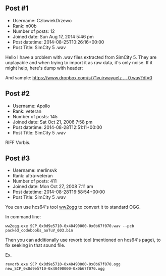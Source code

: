 ## Post #1
- Username: CzlowiekDrzewo
- Rank: n00b
- Number of posts: 12
- Joined date: Sun Aug 17, 2014 5:46 pm
- Post datetime: 2014-08-25T10:26:16+00:00
- Post Title: SimCity 5 .wav

Hello
I have a problem with .wav files extracted from SimCity 5. They are unplayable and when trying to import it as raw data, it's only noise. If it might help, here's dump with header:



And sample: [https://www.dropbox.com/s/71vuirwayuelz ... 0.wav?dl=0](https://www.dropbox.com/s/71vuirwayuelzr0/SCP_0x0d9e5710-0x40490000-0x0b67f070.wav?dl=0)
## Post #2
- Username: Apollo
- Rank: veteran
- Number of posts: 145
- Joined date: Sat Oct 21, 2006 7:58 pm
- Post datetime: 2014-08-28T12:51:11+00:00
- Post Title: SimCity 5 .wav

RIFF Vorbis.
## Post #3
- Username: merlinsvk
- Rank: ultra-veteran
- Number of posts: 411
- Joined date: Mon Oct 27, 2008 7:11 am
- Post datetime: 2014-08-28T16:58:54+00:00
- Post Title: SimCity 5 .wav

You can use hcs64's tool [ww2ogg](http://hcs64.com/vgm_ripping.html) to convert it to standard OGG.

In command line:

```
ww2ogg.exe SCP_0x0d9e5710-0x40490000-0x0b67f070.wav --pcb packed_codebooks_aoTuV_603.bin
```


Then you can additionally use revorb tool (mentioned on hcs64's page), to fix seeking in that sound file.

Ex.

```
revorb.exe SCP_0x0d9e5710-0x40490000-0x0b67f070.ogg new_SCP_0x0d9e5710-0x40490000-0x0b67f070.ogg
```
